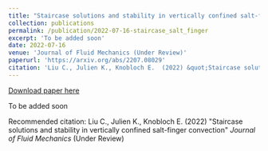 ```yaml
---
title: "Staircase solutions and stability in vertically confined salt-finger convection"
collection: publications
permalink: /publication/2022-07-16-staircase_salt_finger
excerpt: 'To be added soon'
date: 2022-07-16
venue: 'Journal of Fluid Mechanics (Under Review)'
paperurl: 'https://arxiv.org/abs/2207.08029'
citation: 'Liu C., Julien K., Knobloch E.  (2022) &quot;Staircase solutions and stability in vertically confined salt-finger convection&quot; <i>Journal of Fluid Mechanics</i> (Under Review)'
---
```


<a href='https://arxiv.org/abs/2207.08029'>Download paper here</a>

To be added soon

Recommended citation: Liu C., Julien K., Knobloch E.  (2022) "Staircase solutions and stability in vertically confined salt-finger convection" <i>Journal of Fluid Mechanics</i> (Under Review)